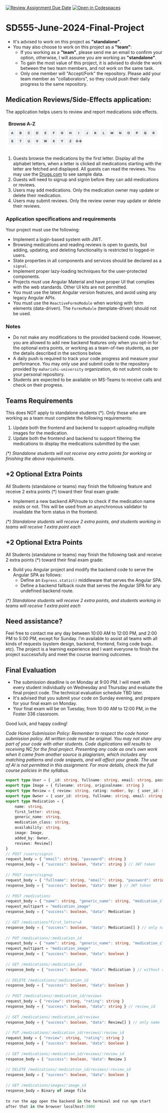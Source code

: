 [![Review Assignment Due Date](https://classroom.github.com/assets/deadline-readme-button-24ddc0f5d75046c5622901739e7c5dd533143b0c8e959d652212380cedb1ea36.svg)](https://classroom.github.com/a/11ff_jtf)
[![Open in Codespaces](https://classroom.github.com/assets/launch-codespace-7f7980b617ed060a017424585567c406b6ee15c891e84e1186181d67ecf80aa0.svg)](https://classroom.github.com/open-in-codespaces?assignment_repo_id=15265687)
# SD555-June-2024-Final-Project
* It's advised to work on this project as **"standalone"**.
* You may also choose to work on this project as a **"team"**:
   * If you working as a **"team"**, please send me an email to confirm your option, otherwise, I will assume you are working as **"standalone"**. 
   * To gain the most value of this project, it is advised to divide the work between the two team members, and not work on the same task.
   * Only one member will "Accept/Fork" the repository. Please add your team member as "collaborators", so they could push their daily progress to the same repository. 

## Medication Reviews/Side-Effects application:
The application helps users to review and report medications side effects.

<p align="center">
  <img src="./alphabets.png" />
</p>

1. Guests browse the medications by the first letter. Display all the alphabet letters, when a letter is clicked all medications starting with the letter are fetched and displayed. All guests can read the reviews. You may use the [Drugs.com](https://www.drugs.com/drug_information.html) to see sample data.
2. Guests will need to signup and signin before they can add medications or reviews.
3. Users may add medications. Only the medication owner may update or delete their medication.
4. Users may submit reviews. Only the review owner may update or delete their reviews.
  
### Application specifications and requirements
Your project must use the following:  
* Implement a login-based system with JWT.  
* Browsing medications and reading reviews is open to guests, but adding, updating, and deleting functionality is restricted to logged-in users.
* State properties in all components and services should be declared as a `signal`.
* Implement proper lazy-loading techniques for the user-protected components.
* Projects must use Angular Material and have proper UI that complies with the web standards. Other UI kits are not permitted.
* You must use the latest Angular version features, and avoid using any legacy Angular APIs. 
* You must use the `ReactiveFormsModule` when working with form elements (data-driven). The `FormsModule` (template-driven) should not be used.
   
### Notes
* Do not make any modifications to the provided backend code. However, you are allowed to add new backend features only when you opt-in for the optional extra points, or working as a team-of-two students, as per the details described in the sections below. 
* A daily push is required to track your code progress and measure your performance. You may only use and submit code to the repository provided by `maharishi-university` organization, do not submit code to your personal repository.
* Students are expected to be available on MS-Teams to receive calls and check on their progress.

## Teams Requirements 
This does NOT apply to standalone students (*). Only those who are working as a team must complete the following requirements:
1. Update both the frontend and backend to support uploading multiple images for the medication.
2. Update both the frontend and backend to support filtering the medications to display the medications submitted by the user.

_(*) Standalone students will not receive any extra points for working or finishing the above requirements._

## +2 Optional Extra Points
All Students (standalone or teams) may finish the following feature and receive 2 extra points (*) toward their final exam grade:
* Implement a new backend API/route to check if the medication name exists or not. This will be used from an asynchronous validator to invalidate the form status in the frontend.
  
_(*) Standalone students will receive 2 extra points, and students working in teams will receive 1 extra point each_

## +2 Optional Extra Points
All Students (standalone or teams) may finish the following task and receive 2 extra points (*) toward their final exam grade:
* Build you Angular project and modify the backend code to serve the Angular SPA as follows:
   * Define an `Express.static()` middleware that serves the Angular SPA.
   * Define a backend fallback route that serves the Angular SPA for any undefined backend route.
  
_(*) Standalone students will receive 2 extra points, and students working in teams will receive 1 extra point each_

## Need assistance?

Feel free to contact me any day between 10:00 AM to 12:00 PM, and 2:00 PM to 5:00 PM, except for Sunday. I’m available to assist all teams with all kinds of requests (system design, backend, frontend, fixing code bugs.. etc). The project is a learning experience and I want everyone to finish the project successfully and meet the course learning outcomes.

## Final Evaluation 

* The submission deadline is on Monday at 9:00 PM. I will meet with every student individually on Wednesday and Thursday and evaluate the final project code. The technical evaluation schedule TBD later.
* It's advised that you submit your code on Sunday evening, and prepare for your final exam on Monday.
* Your final exam will be on Tuesday, from 10:00 AM to 12:00 PM, in the Foster 336 classroom.

Good luck, and happy coding!

_Code Honor Submission Policy: Remember to respect the code honor submission policy. All written code must be original. You may not share any part of your code with other students. Code duplications will results to receiving NC for the final project. Presenting any code as one’s own work when it came from another source is plagiarism, which includes any matching patterns and code snippets, and will affect your grade. The use of AI is not permitted in this assignment. For more details, check the full course policies in the syllabus._

```typescript
export type User = { _id: string, fullname: string, email: string, password: string }
export type Image = { filename: string, originalname: string }
export type Review = { review: string, rating: number, by: { user_id: string, fullname: string }, date: number }
export type Owner = { user_id: string, fullname: string, email: string }
export type Medication = {
    name: string,
    first_letter: string,
    generic_name: string,
    medication_class: string,
    availability: string,
    image: Image,
    added_by: Owner,
    reviews: Review[]
}
// POST /users/signin
request_body = { "email": string, "password": string }
response_body = { "success": boolean, "data": string } // JWT token
  
// POST /users/signup
request_body = { "fullname": string, "email": string, "password": string }
response_body = { "success": boolean, "data": User } // JWT token

// POST /medications
request_body = { "name": string, "generic_name": string, "medication_class": string, "availability": string }
request_multipart = "medication_image"
response_body = { "success": boolean, "data": Medication }

// GET /medications?first_letter=A
response_body = { "success": boolean, "data": Medication[] } // only name

// PUT /medications/:medication_id
request_body = { "name": string, "generic_name": string, "medication_class": string, "availability": string }
request_multipart = "medication_image"
response_body = { "success": boolean, "data": boolean }

// GET /medications/:medication_id
response_body = { "success": boolean, "data": Medication } // without reviews

// DELETE /medications/:medication_id
response_body = { "success": boolean, "data": boolean }

// POST /medications/:medication_id/reviews
request_body = { "review": string, "rating": string }
response_body = { "success": boolean, "data": string } // review_id

// GET /medications/:medication_id/reviews
response_body = { "success": boolean, "data": Review[] } // only name

// PUT /medications/:medication_id/reviews/:review_id
request_body = { "review": string, "rating": string }
response_body = { "success": boolean, "data": boolean }

// GET /medications/:medication_id/reviews/:review_id
response_body = { "success": boolean, "data": Review }

// DELETE /medications/:medication_id/reviews/:review_id
response_body = { "success": boolean, "data": boolean }

// GET /medications/images/:image_id
response_body = Binary of image file

to run the app open the backend in the terminal and run npm start 
after that in the browser localhost:3000
```
